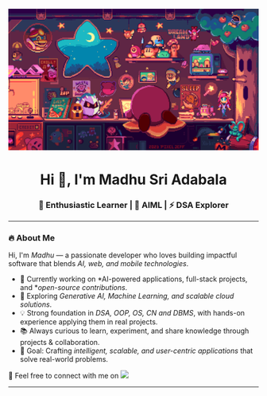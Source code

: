 [![MasterHead](https://github.com/madhusri2004/madhusri2004/blob/main/gif.gif)](https://www.deviantart.com/pixeljeff/art/Kirby-s-Chill-Land-981415609)
<h1 align="center">Hi 👋, I'm Madhu Sri Adabala</h1>
<h3 align="center">
🚀 Enthusiastic Learner | 🤖 AIML | ⚡ DSA Explorer
</h3>

---

### 🔥 About Me
Hi, I'm *Madhu* — a passionate developer who loves building impactful software that blends *AI, web, and mobile technologies*.  

- 🔭 Currently working on *AI-powered applications, full-stack projects, and **open-source contributions*.  
- 🌱 Exploring *Generative AI, Machine Learning, and scalable cloud solutions*.  
- 💡 Strong foundation in *DSA, OOP, OS, CN and DBMS*, with hands-on experience applying them in real projects. 
- 📚 Always curious to learn, experiment, and share knowledge through projects & collaboration.  
- 🎯 Goal: Crafting *intelligent, scalable, and user-centric applications* that solve real-world problems.  

💬 Feel free to connect with me on <a href="https://www.linkedin.com/in/veera-madhu-sri-adabala-7b2235259/" target="blank"><img src="https://img.shields.io/badge/LinkedIn-Connect-blue?style=for-the-badge&logo=linkedin" /></a>

---
